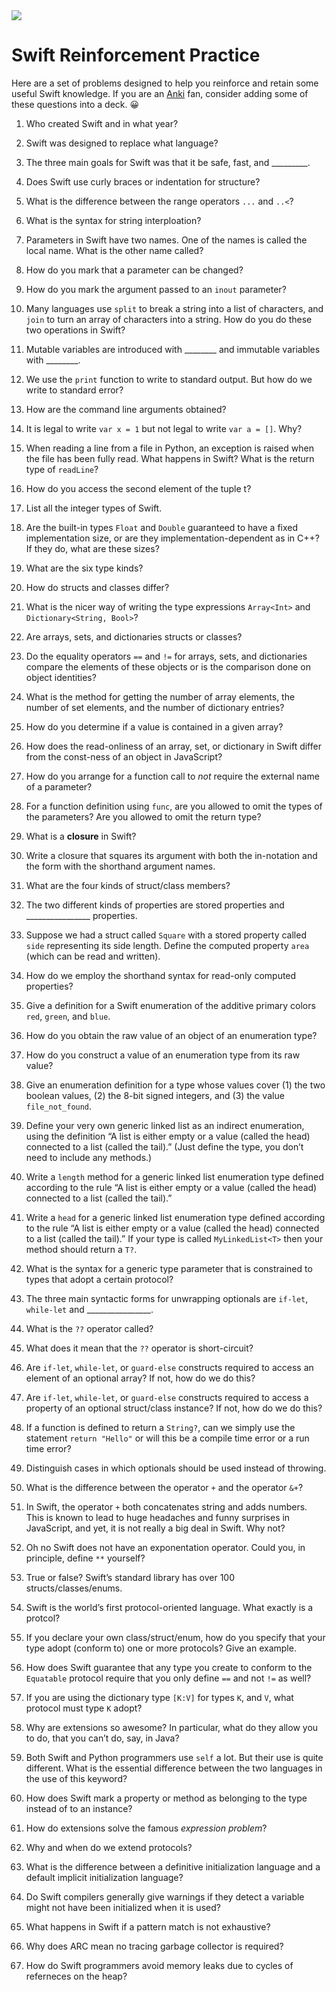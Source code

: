 <img src="https://raw.githubusercontent.com/rtoal/polyglot/master/docs/resources/swift-logo-64.png">

# Swift Reinforcement Practice

Here are a set of problems designed to help you reinforce and retain some useful Swift knowledge. If you are an [Anki](https://apps.ankiweb.net/) fan, consider adding some of these questions into a deck. 😀

1. Who created Swift and in what year?

1. Swift was designed to replace what language?

1. The three main goals for Swift was that it be safe, fast, and _________.

1. Does Swift use curly braces or indentation for structure?

1. What is the difference between the range operators `...` and `..<`?

1. What is the syntax for string interploation?

1. Parameters in Swift have two names. One of the names is called the local name. What is the other name called?

1. How do you mark that a parameter can be changed?

1. How do you mark the argument passed to an `inout` parameter?

1. Many languages use `split` to break a string into a list of characters, and `join` to turn an array of characters into a string. How do you do these two operations in Swift?

1. Mutable variables are introduced with ________ and immutable variables with ________.

1. We use the `print` function to write to standard output. But how do we write to standard error?

1. How are the command line arguments obtained?

1. It is legal to write `var x = 1` but not legal to write `var a = []`. Why?

1. When reading a line from a file in Python, an exception is raised when the file has been fully read. What happens in Swift? What is the return type of `readLine`?

1. How do you access the second element of the tuple t?

1. List all the integer types of Swift.

1. Are the built-in types `Float` and `Double` guaranteed to have a fixed implementation size, or are they implementation-dependent as in C++? If they do, what are these sizes?

1. What are the six type kinds?

1. How do structs and classes differ?

1. What is the nicer way of writing the type expressions `Array<Int>` and `Dictionary<String, Bool>`?

1. Are arrays, sets, and dictionaries structs or classes?

1. Do the equality operators `==` and `!=` for arrays, sets, and dictionaries compare the elements of these objects or is the comparison done on object identities?

1. What is the method for getting the number of array elements, the number of set elements, and the number of dictionary entries?

1. How do you determine if a value is contained in a given array?

1. How does the read-onliness of an array, set, or dictionary in Swift differ from the const-ness of an object in JavaScript?

1. How do you arrange for a function call to _not_ require the external name of a parameter?

1. For a function definition using `func`, are you allowed to omit the types of the parameters? Are you allowed to omit the return type?

1. What is a **closure** in Swift?

1. Write a closure that squares its argument with both the in-notation and the form with the shorthand argument names.

1. What are the four kinds of struct/class members?

1. The two different kinds of properties are stored properties and ________________ properties.

1. Suppose we had a struct called `Square` with a stored property called `side` representing its side length. Define the computed property `area` (which can be read and written).

1. How do we employ the shorthand syntax for read-only computed properties?

1. Give a definition for a Swift enumeration of the additive primary colors `red`, `green`, and `blue`.

1. How do you obtain the raw value of an object of an enumeration type?

1. How do you construct a value of an enumeration type from its raw value?

1. Give an enumeration definition for a type whose values cover (1) the two boolean values, (2) the 8-bit signed integers, and (3) the value `file_not_found`.

1. Define your very own generic linked list as an indirect enumeration, using the definition “A list is either empty or a value (called the head) connected to a list (called the tail).” (Just define the type, you don’t need to include any methods.)

1. Write a `length` method for a generic linked list enumeration type defined according to the rule “A list is either empty or a value (called the head) connected to a list (called the tail).”

1. Write a `head` for a generic linked list enumeration type defined according to the rule “A list is either empty or a value (called the head) connected to a list (called the tail).” If your type is called `MyLinkedList<T>` then your method should return a `T?`.

1. What is the syntax for a generic type parameter that is constrained to types that adopt a certain protocol?

1. The three main syntactic forms for unwrapping optionals are `if-let`, `while-let` and ________________.

1. What is the `??` operator called?

1. What does it mean that the `??` operator is short-circuit?

1. Are `if-let`, `while-let`, or `guard-else` constructs required to access an element of an optional array? If not, how do we do this?

1. Are `if-let`, `while-let`, or `guard-else` constructs required to access a property of an optional struct/class instance? If not, how do we do this?

1. If a function is defined to return a `String?`, can we simply use the statement `return "Hello"` or will this be a compile time error or a run time error?

1. Distinguish cases in which optionals should be used instead of throwing.

1. What is the difference between the operator `+` and the operator `&+`?

1. In Swift, the operator `+` both concatenates string and adds numbers. This is known to lead to huge headaches and funny surprises in JavaScript, and yet, it is not really a big deal in Swift. Why not?

1. Oh no Swift does not have an exponentation operator. Could you, in principle, define `**` yourself?

1. True or false? Swift’s standard library has over 100 structs/classes/enums.

1. Swift is the world’s first protocol-oriented language. What exactly is a protcol?

1. If you declare your own class/struct/enum, how do you specify that your type adopt (conform to) one or more protocols? Give an example.

1. How does Swift guarantee that any type you create to conform to the `Equatable` protocol require that you only define `==` and not `!=` as well?

1. If you are using the dictionary type `[K:V]` for types `K`, and `V`, what protocol must type `K` adopt?

1. Why are extensions so awesome? In particular, what do they allow you to do, that you can’t do, say, in Java?

1. Both Swift and Python programmers use `self` a lot. But their use is quite different. What is the essential difference between the two languages in the use of this keyword?

1. How does Swift mark a property or method as belonging to the type instead of to an instance?

1. How do extensions solve the famous _expression problem_?

1. Why and when do we extend protocols?

1. What is the difference between a definitive initialization language and a default implicit initialization language?

1. Do Swift compilers generally give warnings if they detect a variable might not have been initialized when it is used?

1. What happens in Swift if a pattern match is not exhaustive?

1. Why does ARC mean no tracing garbage collector is required?

1. How do Swift programmers avoid memory leaks due to cycles of referneces on the heap?





